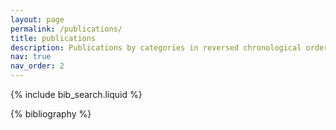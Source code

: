 ```yaml
---
layout: page
permalink: /publications/
title: publications
description: Publications by categories in reversed chronological order. See my Google scholar for the latest updates https://scholar.google.com/citations?user=il8Y0B4AAAAJ&hl=en
nav: true
nav_order: 2
---
```


<!-- _pages/publications.md -->

<!-- Bibsearch Feature -->

{% include bib_search.liquid %}

<div class="publications">

{% bibliography %}

</div>
